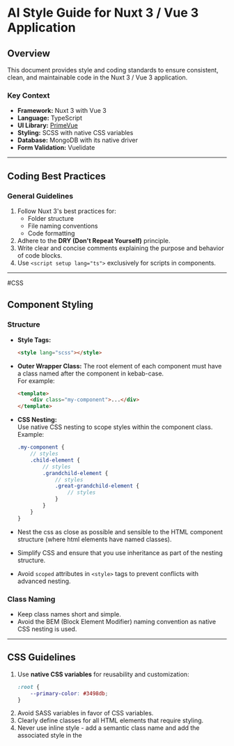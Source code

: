 # AI Style Guide for Nuxt 3 / Vue 3 Application

## Overview

This document provides style and coding standards to ensure consistent, clean, and maintainable code in the Nuxt 3 / Vue 3 application.

### Key Context

-   **Framework:** Nuxt 3 with Vue 3
-   **Language:** TypeScript
-   **UI Library:** [PrimeVue](https://primevue.org/)
-   **Styling:** SCSS with native CSS variables
-   **Database:** MongoDB with its native driver
-   **Form Validation:** Vuelidate

---

## Coding Best Practices

### General Guidelines

1. Follow Nuxt 3's best practices for:
    - Folder structure
    - File naming conventions
    - Code formatting
2. Adhere to the **DRY (Don't Repeat Yourself)** principle.
3. Write clear and concise comments explaining the purpose and behavior of code blocks.
4. Use `<script setup lang="ts">` exclusively for scripts in components.

---

#CSS

## Component Styling

### Structure

-   **Style Tags:**
    ```html
    <style lang="scss"></style>
    ```
-   **Outer Wrapper Class:**
    The root element of each component must have a class named after the component in kebab-case.  
    For example:
    ```html
    <template>
        <div class="my-component">...</div>
    </template>
    ```
-   **CSS Nesting:**  
    Use native CSS nesting to scope styles within the component class. Example:

    ```scss
    .my-component {
        // styles
        .child-element {
            // styles
            .grandchild-element {
                // styles
                .great-grandchild-element {
                    // styles
                }
            }
        }
    }
    ```

-   Nest the css as close as possible and sensible to the HTML component structure (where html elements have named classes).
-   Simplify CSS and ensure that you use inheritance as part of the nesting structure.
-   Avoid `scoped` attributes in `<style>` tags to prevent conflicts with advanced nesting.

### Class Naming

-   Keep class names short and simple.
-   Avoid the BEM (Block Element Modifier) naming convention as native CSS nesting is used.

---

## CSS Guidelines

1. Use **native CSS variables** for reusability and customization:
    ```css
    :root {
        --primary-color: #3498db;
    }
    ```
2. Avoid SASS variables in favor of CSS variables.
3. Clearly define classes for all HTML elements that require styling.
4. Never use inline style - add a semantic class name and add the associated style in the <style>
5. When replacing screen responsive media querys written in tailwind class ( https://tailwindcss.com/docs/responsive-design ) - convert them to the following sass variables:

sm -> $sm
md -> $md
lg -> $lg
xl -> $xl
2xl -> $xxl ($2xl is not valid sass variable name - therefore $xxl)

6. Do NOT re-define these sass variables (or any other sass variable) in individual components. ALL sass variables are defined in external .scss files.
7. Ensure not to use css variables within media queries as they don't currently work (hence why we use sass variables instead)
8. Important - Order the 'sematic' classes in the <style> tag in the same order as they appear in tbe <Template - including the nesting. This makes it easy to compare, navigate and cross reference. NOTE - Semantic classes are usually unique - unlike helper classes. Where a class is a helper class rather than semantic class DO NOT include it in the nesting as this will cause duplication. Keep the css code DRY.
9. Add the helper classes above all the sematic classes.
10. Add a comment above the helper classes: // Helper Classes
11. Add a comment above the semantic classes: // Sematic Classes - in Template order

---

## Validation

-   Form validation is implemented using **Vuelidate**.
-   Ensure clear and actionable validation error messages are displayed to users.

---

## Database

-   The database used is **MongoDB** with its native driver.
-   Write reusable and modular database operations to simplify maintenance.

---

## Alerts for Non-Standard Practices

-   If file naming, folder structure, or any other conventions deviate from Nuxt 3's best practices:
    -   Alert the user with a clear explanation.
    -   Provide a recommended solution.

---

## Additional Notes

-   Aim for **simplicity and readability** in all code.
-   Regularly review and refactor code to maintain quality.
-   Consult the Nuxt 3 documentation for updates and refinements in best practices.

# IMPORTANT Notes

1. NEVER remove existing code from components and replace with comments like // ...existing props... OR //...exisitng code. ALWAYS make sure the correct code is replaced or added in FULL ! THIS IS VITALLY IMPORTANT!!

---

**End of Style Guide**
